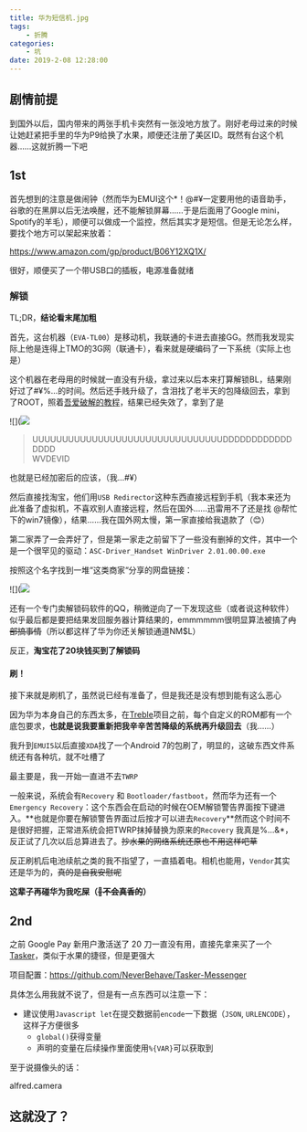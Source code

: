 ```yaml
---
title: 华为短信机.jpg
tags: 
    - 折腾
categories:
    - 坑
date: 2019-2-08 12:28:00
---
```


## 剧情前提

到国外以后，国内带来的两张手机卡突然有一张没地方放了。刚好老母过来的时候让她赶紧把手里的华为P9给换了水果，顺便还注册了美区ID。既然有台这个机器……这就折腾一下吧

## 1st

首先想到的注意是做闹钟（然而华为EMUI这个*！@#¥一定要用他的语音助手，谷歌的在黑屏以后无法唤醒，还不能解锁屏幕……于是后面用了Google mini，Spotify的羊毛），顺便可以做成一个监控，然后其实才是短信。但是无论怎么样，要找个地方可以架起来放着：

https://www.amazon.com/gp/product/B06Y12XQ1X/

很好，顺便买了一个带USB口的插板，电源准备就绪

### 解锁

TL;DR，**结论看末尾加粗**

首先，这台机器（`EVA-TL00`）是移动机，我联通的卡进去直接GG。然而我发现实际上他是连得上TMO的3G网（联通卡），看来就是硬编码了一下系统（实际上也是）

这个机器在老母用的时候就一直没有升级，拿过来以后本来打算解锁BL，结果刚好过了#¥%…的时间。然后还手贱升级了，含泪找了老半天的包降级回去，拿到了ROOT，照着[吾爱破解的教程](https://www.52pojie.cn/thread-816065-1-1.html)，结果已经失效了，拿到了是

![](![](/images/media/tasker-messenger/unlock_1.jpg)

>UUUUUUUUUUUUUUUUUUUUUUUUUUUUUUUUDDDDDDDDDDDDDDDD  
WVDEVID

也就是已经加密后的应该，（我…#¥）

然后直接找淘宝，他们用`USB Redirector`这种东西直接远程到手机（我本来还为此准备了虚拟机，不喜欢别人直接远程，然后在国外……迅雷用不了还是找 @帮忙下的win7镜像），结果……我在国外网太慢，第一家直接给我退款了（😊）

第二家弄了一会弄好了，但是第一家走之前留下了一些没有删掉的文件，其中一个是一个很罕见的驱动：`ASC-Driver_Handset WinDriver 2.01.00.00.exe`

按照这个名字找到一堆“这类商家“分享的网盘链接：

![](![](/images/media/tasker-messenger/pan_1.jpg)

还有一个专门卖解锁码软件的QQ，稍微逆向了一下发现这些（或者说这种软件）似乎最后都是要把结果发回服务器计算结果的，emmmmmm很明显算法被搞了~~内部搞事情~~（所以都这样了华为你还关解锁通道NM$L）

反正，**淘宝花了20块钱买到了解锁码**

#### 刷！

接下来就是刷机了，虽然说已经有准备了，但是我还是没有想到能有这么恶心

因为华为本身自己的东西太多，在[Treble](https://source.android.com/devices/architecture)项目之前，每个自定义的ROM都有一个底包要求，**也就是说我要重新把我辛辛苦苦降级的系统再升级回去**（我……）

我升到`EMUI5`以后直接`XDA`找了一个Android 7的包刷了，明显的，这破东西文件系统还有各种坑，就不吐槽了

最主要是，我一开始一直进不去`TWRP`

一般来说，系统会有`Recovery` 和 `Bootloader/fastboot`，然而华为还有一个`Emergency Recovery`：这个东西会在启动的时候在OEM解锁警告界面按下键进入。**也就是你要在解锁警告界面过后按才可以进去`Recovery`**然而这个时间不是很好把握，正常进系统会把TWRP抹掉替换为原来的`Recovery`
我真是%…&*，反正试了几次以后总算进去了。~~抄水果的网络系统还原也不用这样吧草~~

反正刷机后电池续航之类的我不指望了，一直插着电。相机也能用，`Vendor`其实还是华为的，~~真的是自我安慰呢~~

**这辈子再碰华为我吃屎（~~不会真香的~~）**

## 2nd

之前 Google Pay 新用户激活送了 20 刀一直没有用，直接先拿来买了一个[Tasker](https://play.google.com/store/apps/details?id=net.dinglisch.android.taskerm)，类似于水果的捷径，但是更强大

项目配置：https://github.com/NeverBehave/Tasker-Messenger

具体怎么用我就不说了，但是有一点东西可以注意一下：

- 建议使用`Javascript let`在提交数据前`encode`一下数据（`JSON`, `URLENCODE`），这样子方便很多
	- `global()`获得变量
	- 声明的变量在后续操作里面使用`%{VAR}`可以获取到

至于说摄像头的话：

alfred.camera

## 这就没了？


<!--stackedit_data:
eyJoaXN0b3J5IjpbNDAxNzI1MDEyLC0xODIzOTY2NDkyLDIwOD
Y2OTExMTFdfQ==
-->